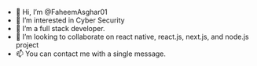 - 👋 Hi, I’m @FaheemAsghar01
- 👀 I’m interested in Cyber Security
- 🌱 I’m a full stack developer.
- 💞️ I’m looking to collaborate on react native, react.js, next.js, and node.js project
- 📫 You can contact me with a single message.

<!---
FaheemAsghar01/FaheemAsghar01 is a ✨ special ✨ repository because its `README.md` (this file) appears on your GitHub profile.
You can click the Preview link to take a look at your changes.
--->
